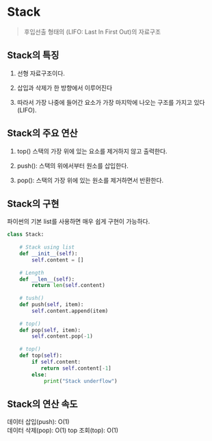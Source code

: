 # Stack

> 후입선출 형태의 (LIFO: Last In First Out)의 자료구조

## Stack의 특징

1. 선형 자료구조이다.

2. 삽입과 삭제가 한 방향에서 이루어진다

3. 따라서 가장 나중에 들어간 요소가 가장 마지막에 나오는 구조를 가지고 있다(LIFO).

## Stack의 주요 연산

1. top() 스택의 가장 위에 있는 요소를 제거하지 않고 출력한다.

2. push(): 스택의 위에서부터 원소를 삽입한다.

3. pop(): 스택의 가장 위에 있는 원소를 제거하면서 반환한다.

## Stack의 구현

파이썬의 기본 list를 사용하면 매우 쉽게 구현이 가능하다.

```python
class Stack:
    
    # Stack using list
    def __init__(self):
        self.content = []
        
    # Length
    def __len__(self):
        return len(self.content)
    
    # tush()
    def push(self, item):
        self.content.append(item)
        
    # top()
    def pop(self, item):
        self.content.pop(-1)
        
    # top()
    def top(self):
        if self.content:
           return self.content[-1]
        else:
            print("Stack underflow")
```

## Stack의 연산 속도

데이터 삽입(push): O(1)  
데이터 삭제(pop): O(1)
top 조회(top): O(1)